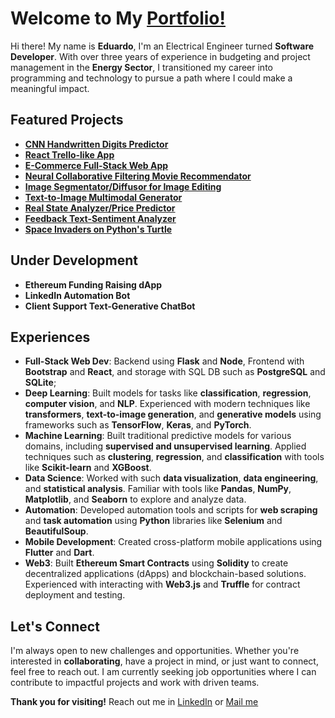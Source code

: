 # Welcome to My [Portfolio!](https://eduardotakemura.github.io/portfolio/)
Hi there! My name is **Eduardo**, I'm an Electrical Engineer turned **Software Developer**. 
With over three years of experience in budgeting and project management in the **Energy Sector**, I transitioned my career into programming and technology to pursue 
a path where I could make a meaningful impact.

## Featured Projects
- **[CNN Handwritten Digits Predictor](https://github.com/eduardotakemura/handwritten-digits-classifier)**
- **[React Trello-like App](https://github.com/eduardotakemura/trello-like-page)**
- **[E-Commerce Full-Stack Web App](https://github.com/eduardotakemura/e-commerce)**
- **[Neural Collaborative Filtering Movie Recommendator](https://github.com/eduardotakemura/movie-recommendator)**
- **[Image Segmentator/Diffusor for Image Editing](https://github.com/eduardotakemura/image-segmentation)**
- **[Text-to-Image Multimodal Generator](https://github.com/eduardotakemura/text-to-image-generator)**
- **[Real State Analyzer/Price Predictor](https://github.com/eduardotakemura/real-state-analyzer)**
- **[Feedback Text-Sentiment Analyzer](https://github.com/eduardotakemura/feedback-sentiment-analyzer)**
- **[Space Invaders on Python's Turtle](https://github.com/eduardotakemura/space-invaders)**

## Under Development
- **Ethereum Funding Raising dApp**
- **LinkedIn Automation Bot**
- **Client Support Text-Generative ChatBot**
  
## Experiences
- **Full-Stack Web Dev**: Backend using **Flask** and **Node**, Frontend with **Bootstrap** and **React**, and storage with SQL DB such as **PostgreSQL** and **SQLite**;
- **Deep Learning**: Built models for tasks like **classification**, **regression**, **computer vision**, and **NLP**. Experienced with modern techniques like **transformers**, **text-to-image generation**, and **generative models** using frameworks such as **TensorFlow**, **Keras**, and **PyTorch**.
- **Machine Learning**: Built traditional predictive models for various domains, including **supervised and unsupervised learning**. Applied techniques such as **clustering**, **regression**, and **classification** with tools like **Scikit-learn** and **XGBoost**.
- **Data Science**: Worked with such **data visualization**, **data engineering**, and **statistical analysis**. Familiar with tools like **Pandas**, **NumPy**, **Matplotlib**, and **Seaborn** to explore and analyze data.
- **Automation**: Developed automation tools and scripts for **web scraping** and **task automation** using **Python** libraries like **Selenium** and **BeautifulSoup**.
- **Mobile Development**: Created cross-platform mobile applications using **Flutter** and **Dart**.
- **Web3**: Built **Ethereum Smart Contracts** using **Solidity** to create decentralized applications (dApps) and blockchain-based solutions. Experienced with interacting with **Web3.js** and **Truffle** for contract deployment and testing.

## Let's Connect
I'm always open to new challenges and opportunities. Whether you're interested in **collaborating**, have a project in mind, or just want to connect, feel free to reach out. I am currently seeking job opportunities where I can contribute to impactful projects and work with driven teams.

**Thank you for visiting!**
Reach out me in [LinkedIn](https://www.linkedin.com/in/eduardotakemura/) or [Mail me](mailto:eduardo.takemura@gmail.com)

